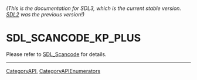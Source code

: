 ###### (This is the documentation for SDL3, which is the current stable version. [SDL2](https://wiki.libsdl.org/SDL2/) was the previous version!)
# SDL_SCANCODE_KP_PLUS

Please refer to [SDL_Scancode](SDL_Scancode) for details.

----
[CategoryAPI](CategoryAPI), [CategoryAPIEnumerators](CategoryAPIEnumerators)

